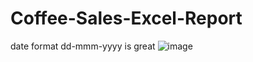 # Coffee-Sales-Excel-Report
date format dd-mmm-yyyy is great
![image](https://github.com/user-attachments/assets/9004da12-a374-4b6d-87f1-e94554e66b67)
